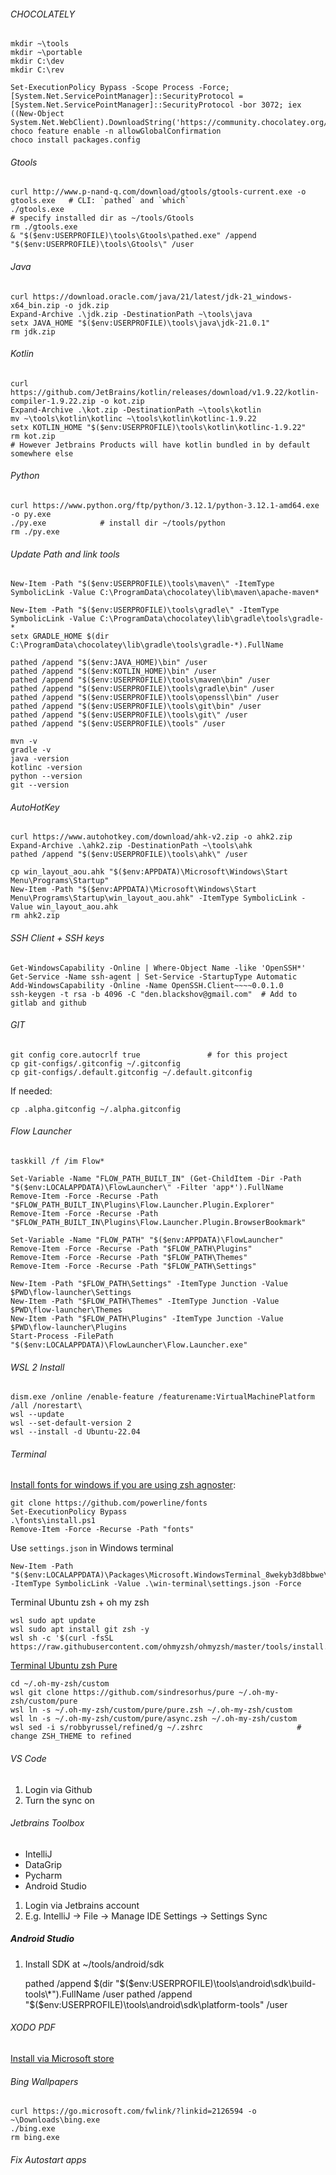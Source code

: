 ###### CHOCOLATELY
    mkdir ~\tools
    mkdir ~\portable
    mkdir C:\dev
    mkdir C:\rev

    Set-ExecutionPolicy Bypass -Scope Process -Force; [System.Net.ServicePointManager]::SecurityProtocol = [System.Net.ServicePointManager]::SecurityProtocol -bor 3072; iex ((New-Object System.Net.WebClient).DownloadString('https://community.chocolatey.org/install.ps1'))
    choco feature enable -n allowGlobalConfirmation
    choco install packages.config

###### Gtools 
    curl http://www.p-nand-q.com/download/gtools/gtools-current.exe -o gtools.exe   # CLI: `pathed` and `which`
    ./gtools.exe                                                                    # specify installed dir as ~/tools/Gtools
    rm ./gtools.exe                                                                 
    & "$($env:USERPROFILE)\tools\Gtools\pathed.exe" /append "$($env:USERPROFILE)\tools\Gtools\" /user

###### Java
    curl https://download.oracle.com/java/21/latest/jdk-21_windows-x64_bin.zip -o jdk.zip
    Expand-Archive .\jdk.zip -DestinationPath ~\tools\java
    setx JAVA_HOME "$($env:USERPROFILE)\tools\java\jdk-21.0.1"
    rm jdk.zip

###### Kotlin
    curl https://github.com/JetBrains/kotlin/releases/download/v1.9.22/kotlin-compiler-1.9.22.zip -o kot.zip
    Expand-Archive .\kot.zip -DestinationPath ~\tools\kotlin
    mv ~\tools\kotlin\kotlinc ~\tools\kotlin\kotlinc-1.9.22
    setx KOTLIN_HOME "$($env:USERPROFILE)\tools\kotlin\kotlinc-1.9.22"
    rm kot.zip
    # However Jetbrains Products will have kotlin bundled in by default somewhere else

###### Python
    curl https://www.python.org/ftp/python/3.12.1/python-3.12.1-amd64.exe -o py.exe
    ./py.exe            # install dir ~/tools/python 
    rm ./py.exe

###### Update Path and link tools
    New-Item -Path "$($env:USERPROFILE)\tools\maven\" -ItemType SymbolicLink -Value C:\ProgramData\chocolatey\lib\maven\apache-maven*

    New-Item -Path "$($env:USERPROFILE)\tools\gradle\" -ItemType SymbolicLink -Value C:\ProgramData\chocolatey\lib\gradle\tools\gradle-*
    setx GRADLE_HOME $(dir C:\ProgramData\chocolatey\lib\gradle\tools\gradle-*).FullName

    pathed /append "$($env:JAVA_HOME)\bin" /user
    pathed /append "$($env:KOTLIN_HOME)\bin" /user   
    pathed /append "$($env:USERPROFILE)\tools\maven\bin" /user 
    pathed /append "$($env:USERPROFILE)\tools\gradle\bin" /user
    pathed /append "$($env:USERPROFILE)\tools\openssl\bin" /user
    pathed /append "$($env:USERPROFILE)\tools\git\bin" /user
    pathed /append "$($env:USERPROFILE)\tools\git\" /user 
    pathed /append "$($env:USERPROFILE)\tools" /user

    mvn -v
    gradle -v
    java -version
    kotlinc -version
    python --version
    git --version

###### AutoHotKey    
    curl https://www.autohotkey.com/download/ahk-v2.zip -o ahk2.zip
    Expand-Archive .\ahk2.zip -DestinationPath ~\tools\ahk
    pathed /append "$($env:USERPROFILE)\tools\ahk\" /user

    cp win_layout_aou.ahk "$($env:APPDATA)\Microsoft\Windows\Start Menu\Programs\Startup"
    New-Item -Path "$($env:APPDATA)\Microsoft\Windows\Start Menu\Programs\Startup\win_layout_aou.ahk" -ItemType SymbolicLink -Value win_layout_aou.ahk
    rm ahk2.zip

###### SSH Client + SSH keys
    Get-WindowsCapability -Online | Where-Object Name -like 'OpenSSH*'
    Get-Service -Name ssh-agent | Set-Service -StartupType Automatic
    Add-WindowsCapability -Online -Name OpenSSH.Client~~~~0.0.1.0
    ssh-keygen -t rsa -b 4096 -C "den.blackshov@gmail.com"  # Add to gitlab and github

###### GIT
    git config core.autocrlf true               # for this project
    cp git-configs/.gitconfig ~/.gitconfig
    cp git-configs/.default.gitconfig ~/.default.gitconfig

If needed:

    cp .alpha.gitconfig ~/.alpha.gitconfig

###### Flow Launcher
    taskkill /f /im Flow*

    Set-Variable -Name "FLOW_PATH_BUILT_IN" (Get-ChildItem -Dir -Path "$($env:LOCALAPPDATA)\FlowLauncher\" -Filter 'app*').FullName
    Remove-Item -Force -Recurse -Path "$FLOW_PATH_BUILT_IN\Plugins\Flow.Launcher.Plugin.Explorer" 
    Remove-Item -Force -Recurse -Path "$FLOW_PATH_BUILT_IN\Plugins\Flow.Launcher.Plugin.BrowserBookmark"

    Set-Variable -Name "FLOW_PATH" "$($env:APPDATA)\FlowLauncher"
    Remove-Item -Force -Recurse -Path "$FLOW_PATH\Plugins" 
    Remove-Item -Force -Recurse -Path "$FLOW_PATH\Themes"
    Remove-Item -Force -Recurse -Path "$FLOW_PATH\Settings"

    New-Item -Path "$FLOW_PATH\Settings" -ItemType Junction -Value $PWD\flow-launcher\Settings
    New-Item -Path "$FLOW_PATH\Themes" -ItemType Junction -Value $PWD\flow-launcher\Themes
    New-Item -Path "$FLOW_PATH\Plugins" -ItemType Junction -Value $PWD\flow-launcher\Plugins
    Start-Process -FilePath "$($env:LOCALAPPDATA)\FlowLauncher\Flow.Launcher.exe"

###### WSL 2 Install
    dism.exe /online /enable-feature /featurename:VirtualMachinePlatform /all /norestart\
    wsl --update
    wsl --set-default-version 2
    wsl --install -d Ubuntu-22.04

###### Terminal
[Install fonts for windows if you are using zsh agnoster](https://slmeng.medium.com/how-to-install-powerline-fonts-in-windows-b2eedecace58):

    git clone https://github.com/powerline/fonts
    Set-ExecutionPolicy Bypass
    .\fonts\install.ps1
    Remove-Item -Force -Recurse -Path "fonts" 
 

Use `settings.json` in Windows terminal

    New-Item -Path "$($env:LOCALAPPDATA)\Packages\Microsoft.WindowsTerminal_8wekyb3d8bbwe\LocalState\settings.json" -ItemType SymbolicLink -Value .\win-terminal\settings.json -Force

Terminal Ubuntu zsh + oh my zsh

    wsl sudo apt update
    wsl sudo apt install git zsh -y
    wsl sh -c '$(curl -fsSL https://raw.githubusercontent.com/ohmyzsh/ohmyzsh/master/tools/install.sh)'


[Terminal Ubuntu zsh Pure](https://turlucode.com/oh-my-zsh-installation-guide/)

    cd ~/.oh-my-zsh/custom
    wsl git clone https://github.com/sindresorhus/pure ~/.oh-my-zsh/custom/pure
    wsl ln -s ~/.oh-my-zsh/custom/pure/pure.zsh ~/.oh-my-zsh/custom
    wsl ln -s ~/.oh-my-zsh/custom/pure/async.zsh ~/.oh-my-zsh/custom
    wsl sed -i s/robbyrussel/refined/g ~/.zshrc                     # change ZSH_THEME to refined

###### VS Code
1. Login via Github
2. Turn the sync on

###### Jetbrains Toolbox ###

- IntelliJ
- DataGrip
- Pycharm
- Android Studio

1. Login via Jetbrains account
2. E.g. IntelliJ -> File -> Manage IDE Settings -> Settings Sync

##### Android Studio

1. Install SDK at ~/tools/android/sdk

    pathed /append $(dir "$($env:USERPROFILE)\tools\android\sdk\build-tools\*").FullName /user
    pathed /append "$($env:USERPROFILE)\tools\android\sdk\platform-tools" /user


###### XODO PDF
[Install via Microsoft store](ms-windows-store://pdp?hl=en-us&gl=ps&productid=9WZDNCRDJXP4&mode=mini&pos=5%2C6%2C1920%2C902&referrer=storeforweb&source=https%3A%2F%2Fwww.google.com%2F)

###### Bing Wallpapers
    curl https://go.microsoft.com/fwlink/?linkid=2126594 -o ~\Downloads\bing.exe
    ./bing.exe
    rm bing.exe

###### Fix Autostart apps
